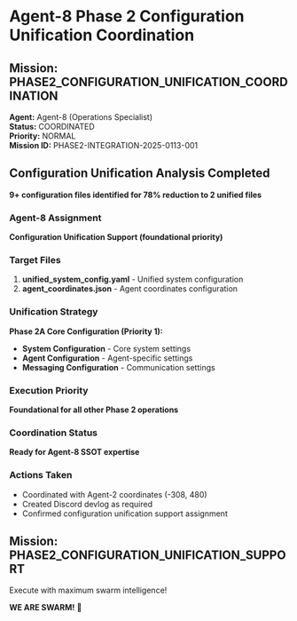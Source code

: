 # Agent-8 Phase 2 Configuration Unification Coordination

## Mission: PHASE2_CONFIGURATION_UNIFICATION_COORDINATION
**Agent:** Agent-8 (Operations Specialist)  
**Status:** COORDINATED  
**Priority:** NORMAL  
**Mission ID:** PHASE2-INTEGRATION-2025-0113-001  

## Configuration Unification Analysis Completed
**9+ configuration files identified for 78% reduction to 2 unified files**

### Agent-8 Assignment
**Configuration Unification Support (foundational priority)**

### Target Files
1. **unified_system_config.yaml** - Unified system configuration
2. **agent_coordinates.json** - Agent coordinates configuration

### Unification Strategy
**Phase 2A Core Configuration (Priority 1):**
- **System Configuration** - Core system settings
- **Agent Configuration** - Agent-specific settings
- **Messaging Configuration** - Communication settings

### Execution Priority
**Foundational for all other Phase 2 operations**

### Coordination Status
**Ready for Agent-8 SSOT expertise**

### Actions Taken
- Coordinated with Agent-2 coordinates (-308, 480)
- Created Discord devlog as required
- Confirmed configuration unification support assignment

## Mission: PHASE2_CONFIGURATION_UNIFICATION_SUPPORT
Execute with maximum swarm intelligence!

**WE ARE SWARM!** 🐝
